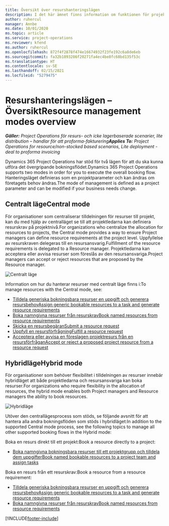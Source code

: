 ```yaml
---
title: Översikt över resurshanteringslägen
description: I det här ämnet finns information om funktionen för projekthantering i Dynamics 365 Project Operations.
author: ruhercul
manager: Annbe
ms.date: 10/01/2020
ms.topic: article
ms.service: project-operations
ms.reviewer: kfend
ms.author: ruhercul
ms.openlocfilehash: 872f4f2878f474e16674932f23fe192c6a8de6eb
ms.sourcegitcommit: fa32b1893286f20271fa4ec4be8fc68bd135f53c
ms.translationtype: HT
ms.contentlocale: sv-SE
ms.lasthandoff: 02/15/2021
ms.locfileid: "5279475"
---
```

# <a name="resource-management-modes-overview"></a><span data-ttu-id="e6ac2-103">Resurshanteringslägen – Översikt</span><span class="sxs-lookup"><span data-stu-id="e6ac2-103">Resource management modes overview</span></span>

<span data-ttu-id="e6ac2-104">_**Gäller:** Project Operations för resurs- och icke lagerbaserade scenarier, lite distribution – handlar för att proforma-fakturering_</span><span class="sxs-lookup"><span data-stu-id="e6ac2-104">_**Applies To:** Project Operations for resource/non-stocked based scenarios, Lite deployment - deal to proforma invoicing_</span></span>


<span data-ttu-id="e6ac2-105">Dynamics 365 Project Operations har stöd för två lägen för att du ska kunna utföra det övergripande bokningsflödet.</span><span class="sxs-lookup"><span data-stu-id="e6ac2-105">Dynamics 365 Project Operations supports two modes in order for you to execute the overall booking flow.</span></span> <span data-ttu-id="e6ac2-106">Hanteringsläget definieras som en projektparameter och kan ändras om företagets behov ändras.</span><span class="sxs-lookup"><span data-stu-id="e6ac2-106">The mode of management is defined as a project parameter and can be modified if your business needs change.</span></span>    

## <a name="central-mode"></a><span data-ttu-id="e6ac2-107">Centralt läge</span><span class="sxs-lookup"><span data-stu-id="e6ac2-107">Central mode</span></span>
<span data-ttu-id="e6ac2-108">För organisationer som centraliserar tilldelningen för resurser till projekt, kan du med hjälp av centralläget se till att projektledarna kan definiera resurskrav på projektnivå.</span><span class="sxs-lookup"><span data-stu-id="e6ac2-108">For organizations who centralize the allocation for resources to projects, the Central mode provides a way to ensure Project managers can define resource requirements at the project level.</span></span> <span data-ttu-id="e6ac2-109">Uppfyllelse av resurskraven delegeras till en resursansvarig.</span><span class="sxs-lookup"><span data-stu-id="e6ac2-109">Fulfillment of the resource requirements is delegated to a Resource manager.</span></span> <span data-ttu-id="e6ac2-110">Projektledarna kan acceptera eller avvisa resurser som föreslås av den resursansvariga.</span><span class="sxs-lookup"><span data-stu-id="e6ac2-110">Project managers can accept or reject resources that are proposed by the Resource manager.</span></span>

![Centralt läge](./media/resource-management-central.png)

<span data-ttu-id="e6ac2-112">Information om hur du hanterar resurser med centralt läge finns i:</span><span class="sxs-lookup"><span data-stu-id="e6ac2-112">To manage resources with the Central mode, see:</span></span>

- [<span data-ttu-id="e6ac2-113">Tilldela generiska bokningsbara resurser en uppgift och generera resursbehov</span><span class="sxs-lookup"><span data-stu-id="e6ac2-113">Assign generic bookable resources to a task and generate resource requirements</span></span>](https://docs.microsoft.com/dynamics365/project-service/assign-generic-bookable-resource)
- [<span data-ttu-id="e6ac2-114">Boka namngivna resurser från resurskrav</span><span class="sxs-lookup"><span data-stu-id="e6ac2-114">Book named resources from resource requirements</span></span>](https://docs.microsoft.com/dynamics365/project-service/book-named-resource)
- [<span data-ttu-id="e6ac2-115">Skicka en resursbegäran</span><span class="sxs-lookup"><span data-stu-id="e6ac2-115">Submit a resource request</span></span>](https://docs.microsoft.com/dynamics365/project-service/submit-resource-request)
- [<span data-ttu-id="e6ac2-116">Uppfyll en resursförfrågning</span><span class="sxs-lookup"><span data-stu-id="e6ac2-116">Fulfill a resource request</span></span>](https://docs.microsoft.com/dynamics365/project-service/resource-management-fulfill-requests)
- [<span data-ttu-id="e6ac2-117">Acceptera eller avvisa en föreslagen projektresurs från en resursförfrågan</span><span class="sxs-lookup"><span data-stu-id="e6ac2-117">Accept or reject a proposed project resource from a resource request</span></span>](https://docs.microsoft.com/dynamics365/project-service/accept-reject-proposed-resource)

## <a name="hybrid-mode"></a><span data-ttu-id="e6ac2-118">Hybridläge</span><span class="sxs-lookup"><span data-stu-id="e6ac2-118">Hybrid mode</span></span>
<span data-ttu-id="e6ac2-119">För organisationer som behöver flexibilitet i tilldelningen av resurser innebär hybridläget att både projektledarna och resursansvariga kan boka resurser.</span><span class="sxs-lookup"><span data-stu-id="e6ac2-119">For organizations who require flexibility in the allocation of resources, the hybrid mode enables both Project managers and Resource managers the ability to book resources.</span></span>

![Hybridläge](./media/resource-management-hybrid.png)

<span data-ttu-id="e6ac2-121">Utöver den centrallägesprocess som stöds, se följande avsnitt för att hantera alla andra bokningsflöden som stöds i hybridläget:</span><span class="sxs-lookup"><span data-stu-id="e6ac2-121">In addition to the supported Central mode process, see the following topics to manage all other supported booking flows in the Hybrid mode:</span></span>

<span data-ttu-id="e6ac2-122">Boka en resurs direkt till ett projekt:</span><span class="sxs-lookup"><span data-stu-id="e6ac2-122">Book a resource directly to a project:</span></span>
- [<span data-ttu-id="e6ac2-123">Boka namngivna bokningsbara resurser till ett projektgrupp och tilldela dem uppgifter</span><span class="sxs-lookup"><span data-stu-id="e6ac2-123">Book named bookable resources to a project team and assign tasks</span></span>](https://docs.microsoft.com/dynamics365/project-service/assign-named-bookable-resource)

<span data-ttu-id="e6ac2-124">Boka en resurs från ett resurskrav:</span><span class="sxs-lookup"><span data-stu-id="e6ac2-124">Book a resource from a resource requirement:</span></span>
- [<span data-ttu-id="e6ac2-125">Tilldela generiska bokningsbara resurser en uppgift och generera resursbehov</span><span class="sxs-lookup"><span data-stu-id="e6ac2-125">Assign generic bookable resources to a task and generate resource requirements</span></span>](https://docs.microsoft.com/dynamics365/project-service/assign-generic-bookable-resource)
- [<span data-ttu-id="e6ac2-126">Boka namngivna resurser från resurskrav</span><span class="sxs-lookup"><span data-stu-id="e6ac2-126">Book named resources from resource requirements</span></span>](https://docs.microsoft.com/dynamics365/project-service/book-named-resource)


[!INCLUDE[footer-include](../includes/footer-banner.md)]